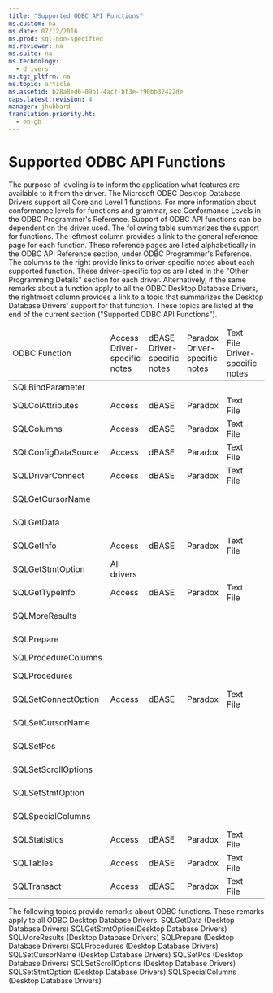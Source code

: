 ```yaml
---
title: "Supported ODBC API Functions"
ms.custom: na
ms.date: 07/12/2016
ms.prod: sql-non-specified
ms.reviewer: na
ms.suite: na
ms.technology: 
  - drivers
ms.tgt_pltfrm: na
ms.topic: article
ms.assetid: b28a8ed6-09b1-4acf-bf3e-f90bb32422de
caps.latest.revision: 4
manager: jhubbard
translation.priority.ht: 
  - en-gb
---
```

# Supported ODBC API Functions
<?xml version="1.0" encoding="utf-8"?>
<developerConceptualDocument xmlns="http://ddue.schemas.microsoft.com/authoring/2003/5" xmlns:xlink="http://www.w3.org/1999/xlink" xmlns:xsi="http://www.w3.org/2001/XMLSchema-instance" xsi:schemaLocation="http://ddue.schemas.microsoft.com/authoring/2003/5 http://dduestorage.blob.core.windows.net/ddueschema/developer.xsd">
  <introduction>
    <para>The purpose of leveling is to inform the application what features are available to it from the driver. The Microsoft ODBC Desktop Database Drivers support all Core and Level 1 functions. </para>
    <para>For more information about conformance levels for functions and grammar, see <legacyLink xlink:href="f776d467-5d5d-4761-9043-3dad5f73c610">Conformance Levels</legacyLink> in the <legacyItalic>ODBC Programmer's Reference</legacyItalic>.</para>
    <para>Support of ODBC API functions can be dependent on the driver used. The following table summarizes the support for functions. The leftmost column provides a link to the general reference page for each function. These reference pages are listed alphabetically in the <legacyLink xlink:href="b7a49774-f458-44ce-9a04-a0457501405b">ODBC API Reference</legacyLink> section, under <legacyLink xlink:href="b33c3c43-ae66-44a3-be17-9cd82624dd96">ODBC Programmer's Reference</legacyLink>. The columns to the right provide links to driver-specific notes about each supported function. These driver-specific topics are listed in the "Other Programming Details" section for each driver. Alternatively, if the same remarks about a function apply to all the ODBC Desktop Database Drivers, the rightmost column provides a link to a topic that summarizes the Desktop Database Drivers' support for that function. These topics are listed at the end of the current section ("Supported ODBC API Functions").</para>
    <table xmlns:caps="http://schemas.microsoft.com/build/caps/2013/11">
      <thead>
        <tr>
          <TD>
            <para>ODBC Function</para>
          </TD>
          <TD>
            <para>Access Driver-specific notes</para>
          </TD>
          <TD>
            <para>dBASE Driver-specific notes</para>
          </TD>
          <TD>
            <para>Paradox Driver-specific notes</para>
          </TD>
          <TD>
            <para>Text File Driver-specific notes</para>
          </TD>
          <TD>
            <para>Excel Driver-specific notes</para>
          </TD>
          <TD>
            <para>Notes relevant to all drivers</para>
          </TD>
        </tr>
      </thead>
      <tbody>
        <tr>
          <TD>
            <para>               <legacyLink xlink:href="38349d4b-be03-46f9-9d6a-e50dd144e225">SQLBindParameter</legacyLink>             </para>
          </TD>
          <TD>
            <para> </para>
          </TD>
          <TD>
            <para> </para>
          </TD>
          <TD>
            <para> </para>
          </TD>
          <TD>
            <para> </para>
          </TD>
          <TD>
            <para>               <legacyLink xlink:href="40489bc5-3e2a-425e-892d-e0dc037f4d7a">Excel</legacyLink>             </para>
          </TD>
          <TD>
            <para> </para>
          </TD>
        </tr>
        <tr>
          <TD>
            <para>               <legacyLink xlink:href="3ece37af-db56-47fc-bc9d-6a7d0d8a00ec">SQLColAttributes</legacyLink>             </para>
          </TD>
          <TD>
            <para>               <legacyLink xlink:href="adb6f81d-e8c7-4748-9b1d-f7a053788bbc">Access</legacyLink>             </para>
          </TD>
          <TD>
            <para>               <legacyLink xlink:href="ed44de2b-0b01-4dce-a340-f5eb3aac30b7">dBASE</legacyLink>             </para>
          </TD>
          <TD>
            <para>               <legacyLink xlink:href="bbeef024-d470-4d28-b61b-26997ef41007">Paradox</legacyLink>             </para>
          </TD>
          <TD>
            <para>               <legacyLink xlink:href="132fd1c0-1921-4a7d-910e-aedf1bff5453">Text File</legacyLink>             </para>
          </TD>
          <TD>
            <para>               <legacyLink xlink:href="7c4833e3-ff0c-4313-9ab8-21379ceab656">Excel</legacyLink>             </para>
          </TD>
          <TD>
            <para> </para>
          </TD>
        </tr>
        <tr>
          <TD>
            <para>               <legacyLink xlink:href="3ece37af-db56-47fc-bc9d-6a7d0d8a00ec">SQLColumns</legacyLink>             </para>
          </TD>
          <TD>
            <para>               <legacyLink xlink:href="adb6f81d-e8c7-4748-9b1d-f7a053788bbc">Access</legacyLink>             </para>
          </TD>
          <TD>
            <para>               <legacyLink xlink:href="ed44de2b-0b01-4dce-a340-f5eb3aac30b7">dBASE</legacyLink>             </para>
          </TD>
          <TD>
            <para>               <legacyLink xlink:href="bbeef024-d470-4d28-b61b-26997ef41007">Paradox</legacyLink>             </para>
          </TD>
          <TD>
            <para>               <legacyLink xlink:href="132fd1c0-1921-4a7d-910e-aedf1bff5453">Text File</legacyLink>             </para>
          </TD>
          <TD>
            <para>               <legacyLink xlink:href="7c4833e3-ff0c-4313-9ab8-21379ceab656">Excel</legacyLink>             </para>
          </TD>
          <TD>
            <para> </para>
          </TD>
        </tr>
        <tr>
          <TD>
            <para>               <legacyLink xlink:href="f8d6e342-c010-434e-b1cd-f5371fb50a14">SQLConfigDataSource</legacyLink>             </para>
          </TD>
          <TD>
            <para>               <legacyLink xlink:href="1b152fb7-fa12-46b9-b168-006bb1355e77">Access</legacyLink>             </para>
          </TD>
          <TD>
            <para>               <legacyLink xlink:href="19909902-054c-4e19-9c06-a212aace13fe">dBASE</legacyLink>             </para>
          </TD>
          <TD>
            <para>               <legacyLink xlink:href="59e84c4e-debe-49d7-b97b-84c736b0c793">Paradox</legacyLink>             </para>
          </TD>
          <TD>
            <para>               <legacyLink xlink:href="c505d36e-1e72-47b2-a9e5-e4926b408468">Text File</legacyLink>             </para>
          </TD>
          <TD>
            <para>               <legacyLink xlink:href="885b3bea-f4b6-4902-b994-f78a912b612f">Excel</legacyLink>             </para>
          </TD>
          <TD>
            <para> </para>
          </TD>
        </tr>
        <tr>
          <TD>
            <para>               <legacyLink xlink:href="e299be1d-5c74-4ede-b6a3-430eb189134f">SQLDriverConnect</legacyLink>             </para>
          </TD>
          <TD>
            <para>               <legacyLink xlink:href="9d133e9b-7545-464d-aa3c-677fa7e2a41d">Access</legacyLink>             </para>
          </TD>
          <TD>
            <para>               <legacyLink xlink:href="c837aa31-068e-4fa3-bc00-aae09bec21de">dBASE</legacyLink>             </para>
          </TD>
          <TD>
            <para>               <legacyLink xlink:href="c2ba486e-5e01-4e67-adb1-68511f5f0206">Paradox</legacyLink>             </para>
          </TD>
          <TD>
            <para>               <legacyLink xlink:href="d7769021-bd18-4d8e-96e0-e184a82d6ca3">Text File</legacyLink>             </para>
          </TD>
          <TD>
            <para>               <legacyLink xlink:href="285cb1ea-f461-4596-97f2-fc57af05dede">Excel</legacyLink>             </para>
          </TD>
          <TD>
            <para> </para>
          </TD>
        </tr>
        <tr>
          <TD>
            <para>               <legacyLink xlink:href="e6e92199-7bb6-447c-8987-049a4c6ce05d">SQLGetCursorName</legacyLink>             </para>
          </TD>
          <TD>
            <para> </para>
          </TD>
          <TD>
            <para> </para>
          </TD>
          <TD>
            <para> </para>
          </TD>
          <TD>
            <para> </para>
          </TD>
          <TD>
            <para> </para>
          </TD>
          <TD>
            <para>               <legacyLink xlink:href="76399d74-1121-4c63-92ee-7d2984ac74af">All drivers</legacyLink>             </para>
          </TD>
        </tr>
        <tr>
          <TD>
            <para>               <legacyLink xlink:href="e3c1356a-5db7-4186-85fd-8b74633317e8">SQLGetData</legacyLink>             </para>
          </TD>
          <TD>
            <para> </para>
          </TD>
          <TD>
            <para> </para>
          </TD>
          <TD>
            <para> </para>
          </TD>
          <TD>
            <para> </para>
          </TD>
          <TD>
            <para> </para>
          </TD>
          <TD>
            <para>               <legacyLink xlink:href="c9d9a32d-5dc2-4189-9bfb-2b008bc3d6a3">All drivers</legacyLink>             </para>
          </TD>
        </tr>
        <tr>
          <TD>
            <para>               <legacyLink xlink:href="49dceccc-d816-4ada-808c-4c6138dccb64">SQLGetInfo</legacyLink>             </para>
          </TD>
          <TD>
            <para>               <legacyLink xlink:href="c226aba7-a2f4-4b32-b640-92654b40e5a7">Access</legacyLink>             </para>
          </TD>
          <TD>
            <para>               <legacyLink xlink:href="42ffdc9c-281b-4df5-ac6d-7b34f15ecd4c">dBASE</legacyLink>             </para>
          </TD>
          <TD>
            <para>               <legacyLink xlink:href="43aab762-68f4-4128-b8f5-8878ea5f1258">Paradox</legacyLink>             </para>
          </TD>
          <TD>
            <para>               <legacyLink xlink:href="6b7a630e-47f8-4ee1-b2a7-476bc1d0b0d4">Text File</legacyLink>             </para>
          </TD>
          <TD>
            <para>               <legacyLink xlink:href="fed4aea2-6d3d-4199-a5db-3d033eb63927">Excel</legacyLink>             </para>
          </TD>
          <TD>
            <para> </para>
          </TD>
        </tr>
        <tr>
          <TD>
            <para>               <legacyLink xlink:href="d69c2668-4260-4722-8c34-1c51caac307f">SQLGetStmtOption</legacyLink>             </para>
          </TD>
          <TD>
            <para>               <legacyLink xlink:href="f9ed31af-2fa9-4a0c-9639-08b63199b092">All drivers</legacyLink>             </para>
          </TD>
          <TD>
            <para> </para>
          </TD>
          <TD>
            <para> </para>
          </TD>
          <TD>
            <para> </para>
          </TD>
          <TD>
            <para> </para>
          </TD>
          <TD>
            <para> </para>
          </TD>
        </tr>
        <tr>
          <TD>
            <para>               <legacyLink xlink:href="bdedb044-8924-4ca4-85f3-8b37578e0257">SQLGetTypeInfo</legacyLink>             </para>
          </TD>
          <TD>
            <para>               <legacyLink xlink:href="a28b16eb-ca36-4297-9297-ecd7c107a84e">Access</legacyLink>             </para>
          </TD>
          <TD>
            <para>               <legacyLink xlink:href="6e9ce02b-97c7-4c1a-91e0-829df7459c84">dBASE</legacyLink>             </para>
          </TD>
          <TD>
            <para>               <legacyLink xlink:href="e65063c7-ba9e-4cf0-ac13-4bb5bd2937db">Paradox</legacyLink>             </para>
          </TD>
          <TD>
            <para>               <legacyLink xlink:href="05a58975-093c-4bd9-bd72-b5f0026a6e36">Text File</legacyLink>             </para>
          </TD>
          <TD>
            <para>               <legacyLink xlink:href="708845be-e6a1-4677-8113-c52819a43fa4">Excel</legacyLink>             </para>
          </TD>
          <TD>
            <para> </para>
          </TD>
        </tr>
        <tr>
          <TD>
            <para>               <legacyLink xlink:href="bf169ed5-4d55-412c-b184-12065a726e89">SQLMoreResults</legacyLink>             </para>
          </TD>
          <TD>
            <para> </para>
          </TD>
          <TD>
            <para> </para>
          </TD>
          <TD>
            <para> </para>
          </TD>
          <TD>
            <para> </para>
          </TD>
          <TD>
            <para> </para>
          </TD>
          <TD>
            <para>               <legacyLink xlink:href="676da17b-daea-487f-b2d8-e579db6547cc">All drivers</legacyLink>             </para>
          </TD>
        </tr>
        <tr>
          <TD>
            <para>               <legacyLink xlink:href="332e1b4b-b0ed-4e7a-aa4d-4f35f4f4476b">SQLPrepare</legacyLink>             </para>
          </TD>
          <TD>
            <para> </para>
          </TD>
          <TD>
            <para> </para>
          </TD>
          <TD>
            <para> </para>
          </TD>
          <TD>
            <para> </para>
          </TD>
          <TD>
            <para> </para>
          </TD>
          <TD>
            <para>               <legacyLink xlink:href="dbc8f17b-2913-4bdf-841c-d79213993cd8">All drivers</legacyLink>             </para>
          </TD>
        </tr>
        <tr>
          <TD>
            <para>               <legacyLink xlink:href="4ca37b28-a6df-465b-8988-d422d37fc025">SQLProcedureColumns</legacyLink>             </para>
          </TD>
          <TD>
            <para> </para>
          </TD>
          <TD>
            <para> </para>
          </TD>
          <TD>
            <para> </para>
          </TD>
          <TD>
            <para> </para>
          </TD>
          <TD>
            <para> </para>
          </TD>
          <TD>
            <para>               <legacyLink xlink:href="34fee995-5848-4ecb-bda0-fc362a77b2d9">Access</legacyLink>             </para>
          </TD>
        </tr>
        <tr>
          <TD>
            <para>               <legacyLink xlink:href="d0d9ef10-2fd4-44a5-9334-649f186f4ba0">SQLProcedures</legacyLink>             </para>
          </TD>
          <TD>
            <para> </para>
          </TD>
          <TD>
            <para> </para>
          </TD>
          <TD>
            <para> </para>
          </TD>
          <TD>
            <para> </para>
          </TD>
          <TD>
            <para> </para>
          </TD>
          <TD>
            <para>               <legacyLink xlink:href="c996ad6f-e790-40f4-a962-843422496149">All drivers</legacyLink>             </para>
          </TD>
        </tr>
        <tr>
          <TD>
            <para>               <legacyLink xlink:href="8cd2c2a2-25c8-4aff-951c-b593bbfc90ad">SQLSetConnectOption</legacyLink>             </para>
          </TD>
          <TD>
            <para>               <legacyLink xlink:href="58399bc4-d0b1-4eaa-a474-c92b2d5855ea">Access</legacyLink>             </para>
          </TD>
          <TD>
            <para>               <legacyLink xlink:href="b1924c33-6820-4566-b716-6897807edd0f">dBASE</legacyLink>             </para>
          </TD>
          <TD>
            <para>               <legacyLink xlink:href="050ee2be-594e-4dbd-af67-8b6aae756cd1">Paradox</legacyLink>             </para>
          </TD>
          <TD>
            <para>               <legacyLink xlink:href="b631a20c-2f60-4102-a61d-93b8780a4620">Text File</legacyLink>             </para>
          </TD>
          <TD>
            <para>               <legacyLink xlink:href="528d21d1-4516-4497-9da4-7b87d77e622a">Excel</legacyLink>             </para>
          </TD>
          <TD>
            <para> </para>
          </TD>
        </tr>
        <tr>
          <TD>
            <para>               <legacyLink xlink:href="4e055946-12d4-4589-9891-41617a50f34e">SQLSetCursorName</legacyLink>             </para>
          </TD>
          <TD>
            <para> </para>
          </TD>
          <TD>
            <para> </para>
          </TD>
          <TD>
            <para> </para>
          </TD>
          <TD>
            <para> </para>
          </TD>
          <TD>
            <para> </para>
          </TD>
          <TD>
            <para>               <legacyLink xlink:href="9bd7c87b-d99d-4e23-b2db-868d3b461c94">All drivers</legacyLink>             </para>
          </TD>
        </tr>
        <tr>
          <TD>
            <para>               <legacyLink xlink:href="80190ee7-ae3b-45e5-92a9-693eb558f322">SQLSetPos</legacyLink>             </para>
          </TD>
          <TD>
            <para> </para>
          </TD>
          <TD>
            <para> </para>
          </TD>
          <TD>
            <para> </para>
          </TD>
          <TD>
            <para> </para>
          </TD>
          <TD>
            <para> </para>
          </TD>
          <TD>
            <para>               <legacyLink xlink:href="8ef027ec-8512-48fe-8fe2-2ff7cd81e331">All drivers</legacyLink>             </para>
          </TD>
        </tr>
        <tr>
          <TD>
            <para>               <legacyLink xlink:href="2a825ba7-7942-4c23-bcdb-c80dc12f8c86">SQLSetScrollOptions</legacyLink>             </para>
          </TD>
          <TD>
            <para> </para>
          </TD>
          <TD>
            <para> </para>
          </TD>
          <TD>
            <para> </para>
          </TD>
          <TD>
            <para> </para>
          </TD>
          <TD>
            <para> </para>
          </TD>
          <TD>
            <para>               <legacyLink xlink:href="51d643ed-015b-4639-969a-9491d9875aca">All drivers</legacyLink>             </para>
          </TD>
        </tr>
        <tr>
          <TD>
            <para>               <legacyLink xlink:href="9cbe2b62-4cf7-43ab-8fb4-9a53df2c6b3f">SQLSetStmtOption</legacyLink>             </para>
          </TD>
          <TD>
            <para> </para>
          </TD>
          <TD>
            <para> </para>
          </TD>
          <TD>
            <para> </para>
          </TD>
          <TD>
            <para> </para>
          </TD>
          <TD>
            <para> </para>
          </TD>
          <TD>
            <para>               <legacyLink xlink:href="98db9631-eb9b-4962-abe4-96f495133a5d">All drivers</legacyLink>             </para>
          </TD>
        </tr>
        <tr>
          <TD>
            <para>               <legacyLink xlink:href="bb2d9f21-bda0-4e50-a8be-f710db660034">SQLSpecialColumns</legacyLink>             </para>
          </TD>
          <TD>
            <para> </para>
          </TD>
          <TD>
            <para> </para>
          </TD>
          <TD>
            <para> </para>
          </TD>
          <TD>
            <para> </para>
          </TD>
          <TD>
            <para> </para>
          </TD>
          <TD>
            <para>               <legacyLink xlink:href="3de66fdf-053b-4354-979d-e76a5a5e975f">All drivers</legacyLink>             </para>
          </TD>
        </tr>
        <tr>
          <TD>
            <para>               <legacyLink xlink:href="45210682-cfea-4e5d-9951-bcf1cbe10f41">SQLStatistics</legacyLink>             </para>
          </TD>
          <TD>
            <para>               <legacyLink xlink:href="6117ac77-1020-4f0c-8eed-e671c34c1f21">Access</legacyLink>             </para>
          </TD>
          <TD>
            <para>               <legacyLink xlink:href="631cec1b-66b7-4103-b9a7-ffd81da3c442">dBASE</legacyLink>             </para>
          </TD>
          <TD>
            <para>               <legacyLink xlink:href="886cab83-d599-4fbc-9c88-e8cb833aac4b">Paradox</legacyLink>             </para>
          </TD>
          <TD>
            <para>               <legacyLink xlink:href="311afc01-d656-425f-be43-4a8e7cbc9a97">Text File</legacyLink>             </para>
          </TD>
          <TD>
            <para>               <legacyLink xlink:href="02506664-8dcc-4bd0-a8bb-d49fcbdd5722">Excel</legacyLink>             </para>
          </TD>
          <TD>
            <para> </para>
          </TD>
        </tr>
        <tr>
          <TD>
            <para>               <legacyLink xlink:href="60d5068a-7d7c-447c-acc6-f3f2cf73440c">SQLTables</legacyLink>             </para>
          </TD>
          <TD>
            <para>               <legacyLink xlink:href="94423cf9-341a-4db6-bb10-8f5448df7fc3">Access</legacyLink>             </para>
          </TD>
          <TD>
            <para>               <legacyLink xlink:href="45938efb-b678-47d8-9345-644fa26ad679">dBASE</legacyLink>             </para>
          </TD>
          <TD>
            <para>               <legacyLink xlink:href="d68adad6-97bd-4b47-bcf9-0102aafb00d4">Paradox</legacyLink>             </para>
          </TD>
          <TD>
            <para>               <legacyLink xlink:href="f47fd1a4-5bd8-4b2e-8ae3-e595e49f4f95">Text File</legacyLink>             </para>
          </TD>
          <TD>
            <para>               <legacyLink xlink:href="9410b686-4b5b-4b51-b5ef-f9d2e7a48faa">Excel</legacyLink>             </para>
          </TD>
          <TD>
            <para> </para>
          </TD>
        </tr>
        <tr>
          <TD>
            <para>               <legacyLink xlink:href="496249e0-8eff-4c60-8358-5543bc3ead9c">SQLTransact</legacyLink>             </para>
          </TD>
          <TD>
            <para>               <legacyLink xlink:href="892b79c7-9e20-4d1f-bc60-d4b25694ca25">Access</legacyLink>             </para>
          </TD>
          <TD>
            <para>               <legacyLink xlink:href="159ca21a-ccc4-45e2-97ca-2a9387efa7df">dBASE</legacyLink>             </para>
          </TD>
          <TD>
            <para>               <legacyLink xlink:href="1d7f0c4c-f092-4bbb-9643-f7c9d07ed1af">Paradox</legacyLink>             </para>
          </TD>
          <TD>
            <para>               <legacyLink xlink:href="0349bd4e-f402-4a69-b215-046210a433de">Text File</legacyLink>             </para>
          </TD>
          <TD>
            <para>               <legacyLink xlink:href="821b4535-cec3-4e59-b681-87faf9d51575">Excel</legacyLink>             </para>
          </TD>
          <TD>
            <para> </para>
          </TD>
        </tr>
      </tbody>
    </table>
    <para>The following topics provide remarks about ODBC functions. These remarks apply to all ODBC Desktop Database Drivers.  </para>
    <list class="bullet">
      <listItem>
        <para>             <legacyLink xlink:href="c9d9a32d-5dc2-4189-9bfb-2b008bc3d6a3">SQLGetData (Desktop Database Drivers)</legacyLink>           </para>
      </listItem>
      <listItem>
        <para>             <legacyLink xlink:href="f9ed31af-2fa9-4a0c-9639-08b63199b092">SQLGetStmtOption(Desktop Database Drivers)</legacyLink>           </para>
      </listItem>
      <listItem>
        <para>             <legacyLink xlink:href="676da17b-daea-487f-b2d8-e579db6547cc">SQLMoreResults (Desktop Database Drivers)</legacyLink>           </para>
      </listItem>
      <listItem>
        <para>             <legacyLink xlink:href="dbc8f17b-2913-4bdf-841c-d79213993cd8">SQLPrepare (Desktop Database Drivers)</legacyLink>           </para>
      </listItem>
      <listItem>
        <para>             <legacyLink xlink:href="c996ad6f-e790-40f4-a962-843422496149">SQLProcedures (Desktop Database Drivers)</legacyLink>           </para>
      </listItem>
      <listItem>
        <para>             <legacyLink xlink:href="9bd7c87b-d99d-4e23-b2db-868d3b461c94">SQLSetCursorName (Desktop Database Drivers)</legacyLink>           </para>
      </listItem>
      <listItem>
        <para>             <legacyLink xlink:href="8ef027ec-8512-48fe-8fe2-2ff7cd81e331">SQLSetPos (Desktop Database Drivers)</legacyLink>           </para>
      </listItem>
      <listItem>
        <para>             <legacyLink xlink:href="51d643ed-015b-4639-969a-9491d9875aca">SQLSetScrollOptions (Desktop Database Drivers)</legacyLink>           </para>
      </listItem>
      <listItem>
        <para>             <legacyLink xlink:href="98db9631-eb9b-4962-abe4-96f495133a5d">SQLSetStmtOption (Desktop Database Drivers)</legacyLink>           </para>
      </listItem>
      <listItem>
        <para>             <legacyLink xlink:href="3de66fdf-053b-4354-979d-e76a5a5e975f">SQLSpecialColumns (Desktop Database Drivers)</legacyLink>           </para>
      </listItem>
    </list>
  </introduction>
  <relatedTopics />
</developerConceptualDocument>